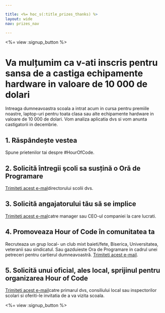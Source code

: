 ```yaml
---

title: <%= hoc_s(:title_prizes_thanks) %>
layout: wide
nav: prizes_nav

---
```


<%= view :signup_button %>

# Va mulțumim ca v-ati inscris pentru sansa de a castiga echipamente hardware in valoare de 10 000 de dolari

Intreaga dumneavoastra scoala a intrat acum in cursa pentru premiile noastre, laptop-uri pentru toata clasa sau alte echipamente hardware in valoare de 10 000 de dolari. Vom analiza aplicatia dvs si vom anunta castigatorii in decembrie.

## 1. Răspândește vestea

Spune prietenilor tai despre #HourOfCode.

## 2. Solicită întregii şcoli sa susțină o Oră de Programare

[Trimiteti acest e-mal](<%= resolve_url('/promote/resources#email') %>)directorului scolii dvs.

## 3. Solicită angajatorului tău să se implice

[Trimiteti acest e-mal](<%= resolve_url('/promote/resources#email') %>)catre manager sau CEO-ul companiei la care lucrati.

## 4. Promoveaza Hour of Code în comunitatea ta

Recruteaza un grup local- un club mixt baieti/fete, Biserica, Universitatea, veteranii sau sindicatul. Sau gazduieste Ora de Programare in cadrul unei petreceri pentru cartierul dumneavoastră. [Trimiteti acest e-mail](<%= resolve_url('/promote/resources#email') %>).

## 5. Solicită unui oficial, ales local, sprijinul pentru organizarea Hour of Code

[Trimiteti acest e-mail](<%= resolve_url('/promote/resources#politicians') %>)catre primarul dvs, consiliului local sau inspectorilor scolari si oferiti-le invitatia de a va vizita scoala.

<%= view :signup_button %>